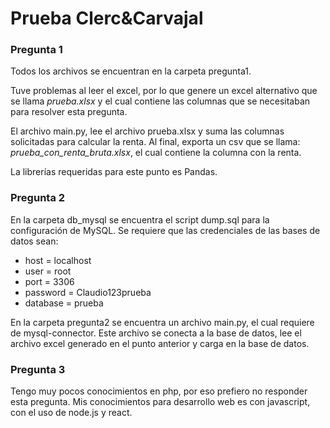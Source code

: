 # Prueba Clerc&Carvajal

### Pregunta 1

Todos los archivos se encuentran en la carpeta pregunta1.

Tuve problemas al leer el excel, por lo que genere un excel alternativo que se llama *prueba.xlsx* y el cual contiene las columnas que se necesitaban para resolver esta pregunta.

El archivo main.py, lee el archivo prueba.xlsx y suma las columnas solicitadas para calcular la renta. Al final, exporta un csv que se llama: *prueba_con_renta_bruta.xlsx*, el cual contiene la columna con la renta.

La librerías requeridas para este punto es Pandas.


### Pregunta 2

En la carpeta db_mysql se encuentra el script dump.sql para la configuración de MySQL. Se requiere que las credenciales de las bases de datos sean:

* host = localhost
* user = root
* port = 3306
* password = Claudio123prueba
* database = prueba

En la carpeta pregunta2 se encuentra un archivo main.py, el cual requiere de mysql-connector. Este archivo se conecta a la base de datos, lee el archivo excel generado en el punto anterior y carga en la base de datos.

### Pregunta 3

Tengo muy pocos conocimientos en php, por eso prefiero no responder esta pregunta. Mis conocimientos para desarrollo web es con javascript, con el uso de node.js y react.
